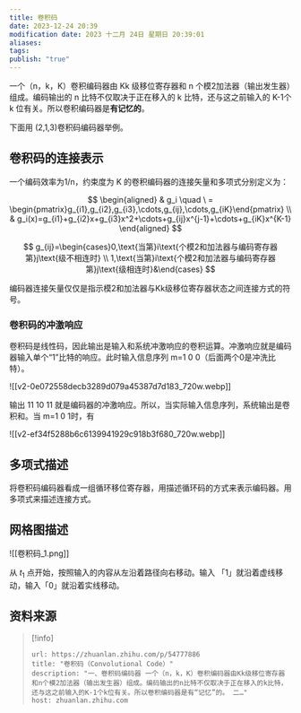```yaml
---
title: 卷积码
date: 2023-12-24 20:39
modification date: 2023 十二月 24日 星期日 20:39:01
aliases: 
tags: 
publish: "true"
---
```

一个（n，k，K）卷积编码器由 Kk 级移位寄存器和 n 个模2加法器（输出发生器）组成。编码输出的 n 比特不仅取决于正在移入的 k 比特，还与这之前输入的 K-1个 k 位有关。所以卷积编码器是**有记忆的**。

下面用 (2,1,3)卷积码编码器举例。

## 卷积码的连接表示

一个编码效率为1/n，约束度为 K 的卷积编码器的连接矢量和多项式分别定义为：

$$
\begin{aligned}
& g_i  \quad \ = \begin{pmatrix}g_{i1},g_{i2},g_{i3},\cdots,g_{ij},\cdots,g_{iK}\end{pmatrix} \\
& g_i(x)=g_{i1}+g_{i2}x+g_{i3}x^2+\cdots+g_{ij}x^{j-1}+\cdots+g_{iK}x^{K-1}
\end{aligned}
$$

$$
g_{ij}=\begin{cases}0,\text{当第}i\text{个模2和加法器与编码寄存器第}j\text{级不相连时} \\
1,\text{当第}i\text{个模2和加法器与编码寄存器第}j\text{级相连时}&\end{cases}
$$

编码器连接矢量仅仅是指示模2和加法器与Kk级移位寄存器状态之间连接方式的符号。

### 卷积码的冲激响应

卷积码是线性码，因此输出是输入和系统冲激响应的卷积运算。冲激响应就是编码器输入单个“1”比特的响应。此时输入信息序列 m=1 0 0（后面两个0是冲洗比特）。

![[v2-0e072558decb3289d079a45387d7d183_720w.webp]]

输出 11 10 11 就是编码器的冲激响应。所以，当实际输入信息序列，系统输出是卷积和。当 m=1 0 1时，有

![[v2-ef34f5288b6c6139941929c918b3f680_720w.webp]]

## 多项式描述

将卷积码编码器看成一组循环移位寄存器，用描述循环码的方式来表示编码器。用多项式来描述连接方式。

## 网格图描述

![[卷积码_1.png]]

从 $t_1$ 点开始，按照输入的内容从左沿着路径向右移动。输入 「1」就沿着虚线移动，输入「0」就沿着实线移动。

## 资料来源

>[!info]
> ```cardlink
>url: https://zhuanlan.zhihu.com/p/54777886
>title: "卷积码（Convolutional Code）"
>description: "一、卷积码编码器 一个（n，k，K）卷积编码器由Kk级移位寄存器和n个模2加法器（输出发生器）组成。编码输出的n比特不仅取决于正在移入的k比特，还与这之前输入的K-1个k位有关。所以卷积编码器是有“记忆”的。 二…"
>host: zhuanlan.zhihu.com
>```
>
